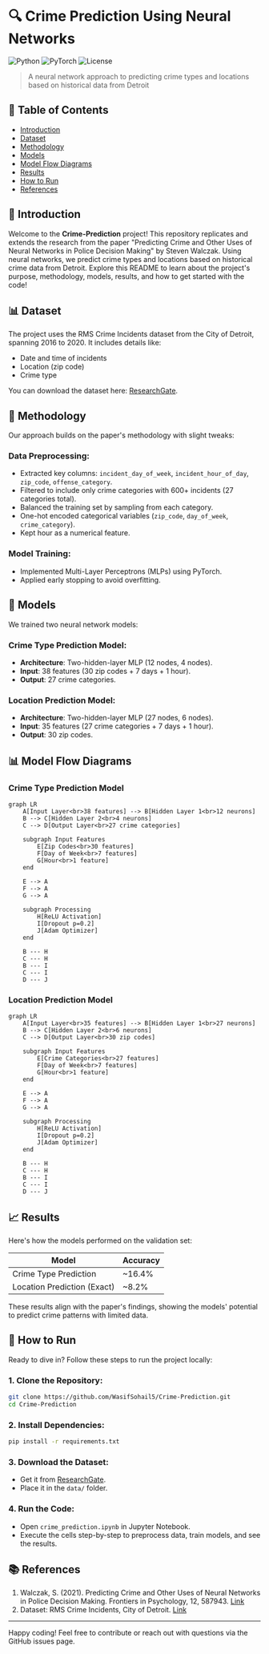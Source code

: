 # 🔍 Crime Prediction Using Neural Networks

![Python](https://img.shields.io/badge/Python-3.7+-blue.svg)
![PyTorch](https://img.shields.io/badge/PyTorch-1.9+-red.svg)
![License](https://img.shields.io/badge/License-MIT-green.svg)

> A neural network approach to predicting crime types and locations based on historical data from Detroit

## 📑 Table of Contents

- [Introduction](#introduction)
- [Dataset](#dataset)
- [Methodology](#methodology)
- [Models](#models)
- [Model Flow Diagrams](#model-flow-diagrams)
- [Results](#results)
- [How to Run](#how-to-run)
- [References](#references)

## 🔎 Introduction

Welcome to the **Crime-Prediction** project! This repository replicates and extends the research from the paper "Predicting Crime and Other Uses of Neural Networks in Police Decision Making" by Steven Walczak. Using neural networks, we predict crime types and locations based on historical crime data from Detroit. Explore this README to learn about the project's purpose, methodology, models, results, and how to get started with the code!

## 📊 Dataset

The project uses the RMS Crime Incidents dataset from the City of Detroit, spanning 2016 to 2020. It includes details like:

- Date and time of incidents
- Location (zip code)
- Crime type

You can download the dataset here: [ResearchGate](https://www.researchgate.net/publication/354071957_Detroit_Crime_Dataset).

## 🔬 Methodology

Our approach builds on the paper's methodology with slight tweaks:

### Data Preprocessing:

- Extracted key columns: `incident_day_of_week`, `incident_hour_of_day`, `zip_code`, `offense_category`.
- Filtered to include only crime categories with 600+ incidents (27 categories total).
- Balanced the training set by sampling from each category.
- One-hot encoded categorical variables (`zip_code`, `day_of_week`, `crime_category`).
- Kept hour as a numerical feature.

### Model Training:

- Implemented Multi-Layer Perceptrons (MLPs) using PyTorch.
- Applied early stopping to avoid overfitting.

## 🧠 Models

We trained two neural network models:

### Crime Type Prediction Model:

- **Architecture**: Two-hidden-layer MLP (12 nodes, 4 nodes).
- **Input**: 38 features (30 zip codes + 7 days + 1 hour).
- **Output**: 27 crime categories.

### Location Prediction Model:

- **Architecture**: Two-hidden-layer MLP (27 nodes, 6 nodes).
- **Input**: 35 features (27 crime categories + 7 days + 1 hour).
- **Output**: 30 zip codes.

## 📊 Model Flow Diagrams

### Crime Type Prediction Model

```mermaid
graph LR
    A[Input Layer<br>38 features] --> B[Hidden Layer 1<br>12 neurons]
    B --> C[Hidden Layer 2<br>4 neurons]
    C --> D[Output Layer<br>27 crime categories]
    
    subgraph Input Features
        E[Zip Codes<br>30 features]
        F[Day of Week<br>7 features]
        G[Hour<br>1 feature]
    end
    
    E --> A
    F --> A
    G --> A
    
    subgraph Processing
        H[ReLU Activation]
        I[Dropout p=0.2]
        J[Adam Optimizer]
    end
    
    B --- H
    C --- H
    B --- I
    C --- I
    D --- J
```

### Location Prediction Model

```mermaid
graph LR
    A[Input Layer<br>35 features] --> B[Hidden Layer 1<br>27 neurons]
    B --> C[Hidden Layer 2<br>6 neurons]
    C --> D[Output Layer<br>30 zip codes]
    
    subgraph Input Features
        E[Crime Categories<br>27 features]
        F[Day of Week<br>7 features]
        G[Hour<br>1 feature]
    end
    
    E --> A
    F --> A
    G --> A
    
    subgraph Processing
        H[ReLU Activation]
        I[Dropout p=0.2]
        J[Adam Optimizer]
    end
    
    B --- H
    C --- H
    B --- I
    C --- I
    D --- J
```

## 📈 Results

Here's how the models performed on the validation set:

| Model | Accuracy |
|-------|----------|
| Crime Type Prediction | ~16.4% |
| Location Prediction (Exact) | ~8.2% |

These results align with the paper's findings, showing the models' potential to predict crime patterns with limited data.

## 🚀 How to Run

Ready to dive in? Follow these steps to run the project locally:

### 1. Clone the Repository:

```bash
git clone https://github.com/WasifSohail5/Crime-Prediction.git
cd Crime-Prediction
```

### 2. Install Dependencies:

```bash
pip install -r requirements.txt
```

### 3. Download the Dataset:

- Get it from [ResearchGate](https://www.researchgate.net/publication/354071957_Detroit_Crime_Dataset).
- Place it in the `data/` folder.

### 4. Run the Code:

- Open `crime_prediction.ipynb` in Jupyter Notebook.
- Execute the cells step-by-step to preprocess data, train models, and see the results.

## 📚 References

1. Walczak, S. (2021). Predicting Crime and Other Uses of Neural Networks in Police Decision Making. Frontiers in Psychology, 12, 587943. [Link](https://doi.org/10.3389/fpsyg.2021.587943)
2. Dataset: RMS Crime Incidents, City of Detroit. [Link](https://data.detroitmi.gov/datasets/rms-crime-incidents/explore)

---

Happy coding! Feel free to contribute or reach out with questions via the GitHub issues page.

